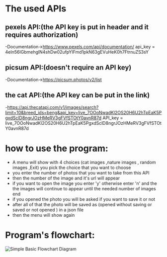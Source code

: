 # The used APIs
## pexels API:(the API key is put in header and it requires authorization)
-Documentation->https://www.pexels.com/api/documentation/
api_key = 4eIn56IGbmehglN4shDw02ufpYIFmd1pkN63gEVuHeK0h7FtrnuZS3sY

## picsum API:(doesn't require an API key)
-Documentation->https://picsum.photos/v2/list

## the cat API:(the API key can be put in the link)
-https://api.thecatapi.com/v1/images/search?limit=10&breed_ids=beng&api_key=live_7OOoNwadKl2OS20H6U2hTpEaK5PgxdSclD8ngrJOzHMeRV3gFVfSTOtY0avnR87d
API_key = live_7OOoNwadKl2OS20H6U2hTpEaK5PgxdSclD8ngrJOzHMeRV3gFVfSTOtY0avnR87d



# how to use the program:

* A menu will show with 4 choices  (cat images ,nature images , random images ,Exit) you pick the choice that you want to choose 
* you enter the number of photos that you want to take from this API
* then the number of the image and it's url will appear
* if you want to open the image you enter 'y' otherwise enter 'n' and the the images will continue to appear until the needed number of images end
* if you opened the photo you will be asked if you want to save it or not
* after all of that the photo will be saved as (opened without saving or saved or not opened ) in a json file
* then the menu will show again

# Program's flowchart:

![Simple Basic Flowchart Diagram](https://github.com/user-attachments/assets/4dbac019-2311-4432-9c70-7422769c76ce)
